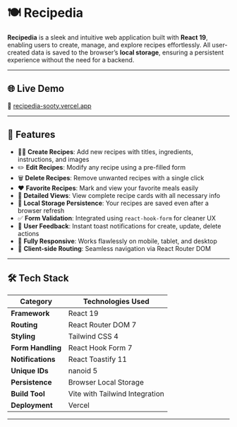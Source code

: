 # 🍽️ Recipedia

**Recipedia** is a sleek and intuitive web application built with **React 19**, enabling users to create, manage, and explore recipes effortlessly. All user-created data is saved to the browser’s **local storage**, ensuring a persistent experience without the need for a backend.

---

## 🌐 Live Demo

🔗 [recipedia-sooty.vercel.app](https://recipedia-sooty.vercel.app/)

---

## 🚀 Features

- 👨‍🍳 **Create Recipes**: Add new recipes with titles, ingredients, instructions, and images
- ✏️ **Edit Recipes**: Modify any recipe using a pre-filled form
- 🗑️ **Delete Recipes**: Remove unwanted recipes with a single click
- ❤️ **Favorite Recipes**: Mark and view your favorite meals easily
- 📖 **Detailed Views**: View complete recipe cards with all necessary info
- 💾 **Local Storage Persistence**: Your recipes are saved even after a browser refresh
- ✅ **Form Validation**: Integrated using `react-hook-form` for cleaner UX
- 🔔 **User Feedback**: Instant toast notifications for create, update, delete actions
- 📱 **Fully Responsive**: Works flawlessly on mobile, tablet, and desktop
- 🧭 **Client-side Routing**: Seamless navigation via React Router DOM

---

## 🛠️ Tech Stack

| Category         | Technologies Used                          |
|------------------|---------------------------------------------|
| **Framework**     | React 19                                    |
| **Routing**       | React Router DOM 7                          |
| **Styling**       | Tailwind CSS 4                              |
| **Form Handling** | React Hook Form 7                           |
| **Notifications** | React Toastify 11                           |
| **Unique IDs**    | nanoid 5                                    |
| **Persistence**   | Browser Local Storage                       |
| **Build Tool**    | Vite with Tailwind Integration              |
| **Deployment**    | Vercel                                       |

---


